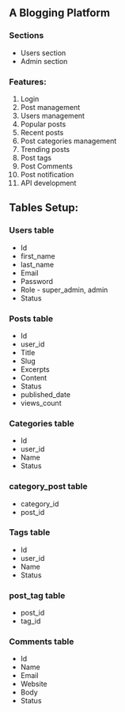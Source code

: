 ## A Blogging Platform 

### Sections
- Users section
- Admin section

### Features:
1. Login
2. Post management
3. Users management
4. Popular posts
5. Recent posts
6. Post categories management 
7. Trending posts
8. Post tags
9. Post Comments
10. Post notification
11. API development


## Tables Setup:

### Users table
- Id
- first_name
- last_name
- Email
- Password
- Role - super_admin, admin
- Status

### Posts table
- Id
- user_id
- Title
- Slug
- Excerpts
- Content
- Status
- published_date
- views_count

### Categories table
- Id
- user_id
- Name
- Status


### category_post table
- category_id
- post_id

### Tags table
- Id
- user_id
- Name
- Status

### post_tag table
- post_id
- tag_id

### Comments table
- Id
- Name
- Email
- Website
- Body
- Status
